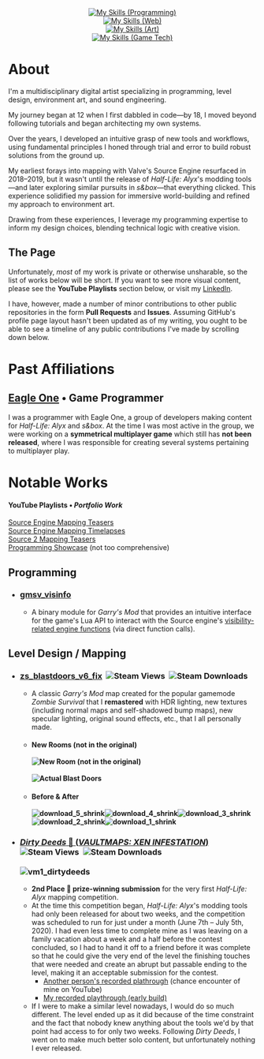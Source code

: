 <div align="center">
	<a href="https://skillicons.dev">
		<img alt="My Skills (Programming)" src="https://skillicons.dev/icons?i=cs,cpp,lua,py,regex,github,mysql" /><br />
		<img alt="My Skills (Web)" src="https://skillicons.dev/icons?i=html,css,sass,js,md" /><br />
		<img alt="My Skills (Art)" src="https://skillicons.dev/icons?i=ps,pr,ae,ai,svg" /><br />
		<img alt="My Skills (Game Tech)" src="https://skillicons.dev/icons?i=unity,unreal,blender" />
	</a>
</div>

# About

I'm a multidisciplinary digital artist specializing in programming, level design, environment art, and sound engineering.

My journey began at 12 when I first dabbled in code—by 18, I moved beyond following tutorials and began architecting my own systems.

Over the years, I developed an intuitive grasp of new tools and workflows, using fundamental principles I honed through trial and error to build robust solutions from the ground up.

My earliest forays into mapping with Valve's Source Engine resurfaced in 2018–2019, but it wasn't until the release of _Half-Life: Alyx_'s modding tools—and later exploring similar pursuits in _s&box_—that everything clicked. This experience solidified my passion for immersive world-building and refined my approach to environment art.

Drawing from these experiences, I leverage my programming expertise to inform my design choices, blending technical logic with creative vision.

## The Page

Unfortunately, _most_ of my work is private or otherwise unsharable, so the list of works below will be short. If you want to see more visual content, please see the **YouTube Playlists** section below, or visit my [LinkedIn](https://www.linkedin.com/in/piqey/).

I have, however, made a number of minor contributions to other public repositories in the form **Pull Requests** and **Issues**. Assuming GitHub's profile page layout hasn't been updated as of my writing, you ought to be able to see a timeline of any public contributions I've made by scrolling down below.

# Past Affiliations

## [Eagle One](https://eagleone.dev/) • Game Programmer

I was a programmer with Eagle One, a group of developers making content for _Half-Life: Alyx_ and _s&box_. At the time I was most active in the group, we were working on a **symmetrical multiplayer game** which still has **not been released**, where I was responsible for creating several systems pertaining to multiplayer play.

# Notable Works

#### YouTube Playlists • _Portfolio Work_

[Source Engine Mapping Teasers](https://www.youtube.com/playlist?list=PLmSsIj8Qx6sdPFhXbKhKOFzos3DSS6St0)<br />
[Source Engine Mapping Timelapses](https://www.youtube.com/playlist?list=PLmSsIj8Qx6seNeKwSVd02Ub7getGbzenq)<br />
[Source 2 Mapping Teasers](https://www.youtube.com/playlist?list=PLmSsIj8Qx6sco7kfPE4G4cOPngeEbHk9E)<br />
[Programming Showcase](https://youtube.com/playlist?list=PLmSsIj8Qx6se-oSr8rlhetTwPZRqiPjEt&si=h31JEiOCHozbEmNG) (not too comprehensive)

## Programming

- ### [gmsv_visinfo](https://github.com/piqey/gmsv_visinfo)
  - A binary module for _Garry's Mod_ that provides an intuitive interface for the game's Lua API to interact with the Source engine's [visibility-related engine functions](https://developer.valvesoftware.com/wiki/PVS) (via direct function calls).

## Level Design / Mapping

- ### [zs_blastdoors_v6_fix](https://steamcommunity.com/sharedfiles/filedetails/?id=3334799436)&nbsp;&nbsp;![Steam Views](https://img.shields.io/steam/views/3334799436?logo=steam&color=black)&nbsp;&nbsp;![Steam Downloads](https://img.shields.io/steam/downloads/3334799436?logo=steam&color=black)
  - A classic _Garry's Mod_ map created for the popular gamemode _Zombie Survival_ that I **remastered** with HDR lighting, new textures (including normal maps and self-shadowed bump maps), new specular lighting, original sound effects, etc., that I all personally made.
  - #### New Rooms (not in the original)<br /><br />![New Room (not in the original)](https://github.com/user-attachments/assets/b4ffcbdb-4274-48f9-9895-7c9aa64f11ed)<br /><br />![Actual Blast Doors](https://images.steamusercontent.com/ugc/2492268755014227041/1213C3F13C17085CEAC593F815E7180C390CC1AB/?imw=2560&imh=1440)
  - #### Before & After<br /><br />![download_5_shrink](https://github.com/user-attachments/assets/8dd71339-1709-4c33-b2aa-63aec3550751)![download_4_shrink](https://github.com/user-attachments/assets/3672a479-fce6-4400-9dfe-046fba7ede33)![download_3_shrink](https://github.com/user-attachments/assets/d621ff90-4909-4ac8-bdcc-9bd4607df9ae)![download_2_shrink](https://github.com/user-attachments/assets/65d37e2b-47b4-481e-a751-afdffc23c020)![download_1_shrink](https://github.com/user-attachments/assets/52c1c86c-3e7d-498e-936f-e6da17ce2715)
- ### [_Dirty Deeds_&nbsp;🥈 (_VAULTMAPS: XEN INFESTATION_)](https://steamcommunity.com/sharedfiles/filedetails/?id=2165416138)&nbsp;&nbsp;![Steam Views](https://img.shields.io/steam/views/2165416138?logo=steam&color=black)&nbsp;&nbsp;![Steam Downloads](https://img.shields.io/steam/downloads/2165416138?logo=steam&color=black)<br /><br />![vm1_dirtydeeds](https://github.com/user-attachments/assets/ea8b998d-edc3-4580-8656-8f24b5acecaa)
  - **2nd Place 🥈 prize-winning submission** for the very first _Half-Life: Alyx_ mapping competition.
  - At the time this competition began, _Half-Life: Alyx_'s modding tools had only been released for about two weeks, and the competition was scheduled to run for just under a month (June 7th – July 5th, 2020). I had even less time to complete mine as I was leaving on a family vacation about a week and a half before the contest concluded, so I had to hand it off to a friend before it was complete so that he could give the very end of the level the finishing touches that were needed and create an abrupt but passable ending to the level, making it an acceptable submission for the contest.
    - [Another person's recorded plathrough](https://youtu.be/l70LEIj-2Ms) (chance encounter of mine on YouTube)
    - [My recorded playthrough (early build)](https://youtu.be/goM9iE0AWg4)
  - If I were to make a similar level nowadays, I would do so much different. The level ended up as it did because of the time constraint and the fact that nobody knew anything about the tools we'd by that point had access to for only two weeks. Following _Dirty Deeds_, I went on to make much better solo content, but unfortunately nothing I ever released.
